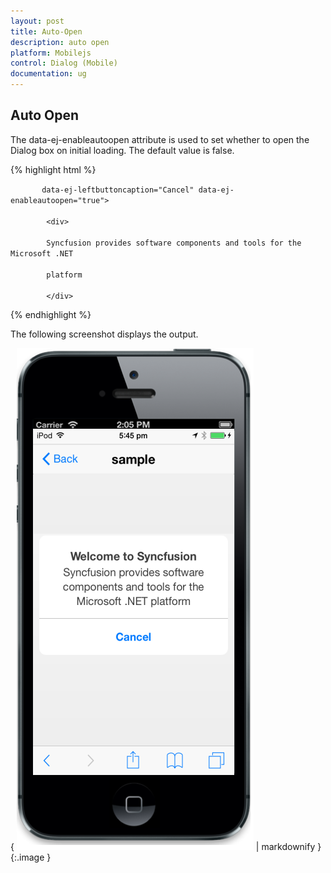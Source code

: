 ```yaml
---
layout: post
title: Auto-Open
description: auto open
platform: Mobilejs
control: Dialog (Mobile)
documentation: ug
---
```


## Auto Open

The data-ej-enableautoopen attribute is used to set whether to open the Dialog box on initial loading. The default value is false.

{% highlight html %}



<div id="alertdlg" data-role="ejmdialog" data-ej-title="Welcome to Syncfusion"

           data-ej-leftbuttoncaption="Cancel" data-ej-enableautoopen="true">

            <div>

            Syncfusion provides software components and tools for the Microsoft .NET 

            platform

            </div>

</div>



{% endhighlight %}



The following screenshot displays the output.

{ ![](Auto-Open_images/Auto-Open_img1.png) | markdownify }
{:.image }


